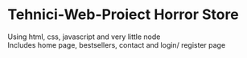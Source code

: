 # Tehnici-Web-Proiect Horror Store  
Using html, css, javascript and very little node  
Includes home page, bestsellers, contact and login/ register page
